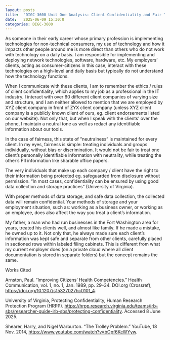 ```yaml
---
layout: posts
title:  "DIGC-3600 Unit One Analysis: Client Confidentiality and Fair Treatment"
date:   2025-06-09 15:30:0
categories: DIGC-3600
---
```


As someone in their early career whose primary profession is implementing technologies for non-technical consumers, my use of technology and how it impacts other people around me is more direct than others who do not work with technology on a daily basis. I am responsible for implementing and deploying network technologies, software, hardware, etc. My employers’ clients, acting as consumer-citizens in this case, interact with these technologies on a high-level and daily basis but typically do not understand how the technology functions. 

When I communicate with these clients, I am to remember the ethics / rules of client confidentiality, which applies to my job as a professional in the IT industry. I interact with over 60 different client companies of varying size and structure, and I am neither allowed to mention that we are employed by XYZ client company in front of ZYX client company (unless XYZ client company is a publicly known client of ours, eg. client endorsements listed on our website). Not only that, but when I speak with the clients’ over the phone, I maintain a neutral tone as well as redact any identifiable information about our tools. 

In the case of fairness,  this state of “neutralness” is maintained for every client. In my eyes, fairness is simple: treating individuals and groups individually, without bias or discrimination. It would not be fair to treat one client’s personally identifiable information with neutrality, while treating the other’s PII information like sharable office papers. 

The very individuals that make up each company / client have the right to their information being protected eg. safeguarded from disclosure without permission. “In most cases, confidentiality can be ensured by using good data collection and storage practices” (University of Virginia). 

With proper methods of data storage, and safe data collection, the collected data will remain confidential. Your methods of storage and your employment situation, such as: working as a business owner, or working as an employee, does also affect the way you treat a client’s information. 

My father, a man who had run businesses in the Fort Washington area for years, treated his clients well, and almost like family. If he made a mistake, he owned up to it. Not only that, he always made sure each client’s information was kept safe and separate from other clients, carefully placed in sectioned rows within labeled filing cabinets. This is different from what my current employer does (on a private cloud where all client documentation is stored in separate folders) but the concept remains the same.

Works Cited

Arnston, Paul. “Improving Citizens’ Health Competencies.” Health Communication, vol. 1, no. 1, Jan. 1989, pp. 29–34. DOI.org (Crossref), https://doi.org/10.1207/s15327027hc0101_4.

University of Virginia, Protecting Confidentiality, Human Research Protection Program (HRPP). https://hrpp.research.virginia.edu/teams/irb-sbs/researcher-guide-irb-sbs/protecting-confidentiality. Accessed 8 June 2025.

Shearer, Harry, and Nigel Warburton. “The Trolley Problem.” YouTube, 18 Nov. 2014, https://www.youtube.com/watch?v=bOpf6KcWYyw.

